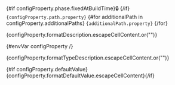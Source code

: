 <tr>
<td>

{#if configProperty.phase.fixedAtBuildTime}🔒 {/if}`{configProperty.path.property}`
{#for additionalPath in configProperty.additionalPaths}
`{additionalPath.property}`
{/for}

{configProperty.formatDescription.escapeCellContent.or("")}

{#envVar configProperty /}
</td>
<td>

{configProperty.formatTypeDescription.escapeCellContent.or("")}
</td>
<td>

{#if configProperty.defaultValue}{configProperty.formatDefaultValue.escapeCellContent}{/if}
</td>
</tr>
